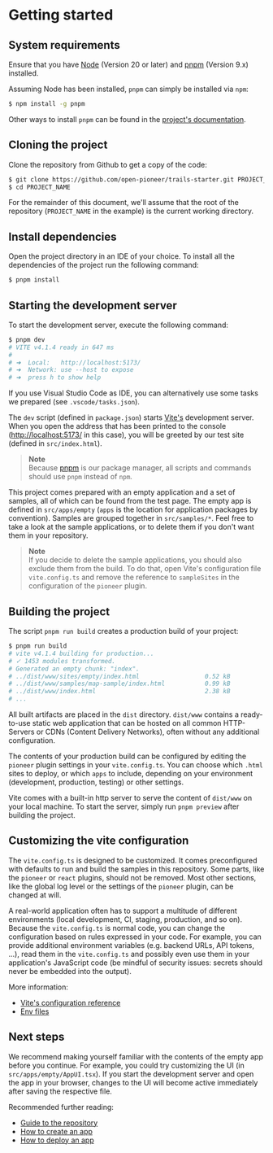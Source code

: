 # Getting started

## System requirements

Ensure that you have [Node](https://nodejs.org/en/) (Version 20 or later) and [pnpm](https://pnpm.io/) (Version 9.x) installed.

Assuming Node has been installed, `pnpm` can simply be installed via `npm`:

```bash
$ npm install -g pnpm
```

Other ways to install `pnpm` can be found in the [project's documentation](https://pnpm.io/installation).

## Cloning the project

Clone the repository from Github to get a copy of the code:

```bash
$ git clone https://github.com/open-pioneer/trails-starter.git PROJECT_NAME
$ cd PROJECT_NAME
```

For the remainder of this document, we'll assume that the root of the repository (`PROJECT_NAME` in the example) is the current working directory.

## Install dependencies

Open the project directory in an IDE of your choice.
To install all the dependencies of the project run the following command:

```bash
$ pnpm install
```

## Starting the development server

To start the development server, execute the following command:

```bash
$ pnpm dev
# VITE v4.1.4 ready in 647 ms
#
# ➜  Local:   http://localhost:5173/
# ➜  Network: use --host to expose
# ➜  press h to show help
```

If you use Visual Studio Code as IDE, you can alternatively use some tasks we prepared (see `.vscode/tasks.json`).

The `dev` script (defined in `package.json`) starts [Vite's](https://vitejs.dev/) development server.
When you open the address that has been printed to the console (<http://localhost:5173/> in this case), you will be greeted by our test site (defined in `src/index.html`).

> **Note**  
> Because [pnpm](https://pnpm.io/) is our package manager, all scripts and commands should use `pnpm` instead of `npm`.

This project comes prepared with an empty application and a set of samples, all of which can be found from the test page.
The empty app is defined in `src/apps/empty` (`apps` is the location for application packages by convention).
Samples are grouped together in `src/samples/*`.
Feel free to take a look at the sample applications, or to delete them if you don't want them in your repository.

> **Note**  
> If you decide to delete the sample applications, you should also exclude them from the build.
> To do that, open Vite's configuration file `vite.config.ts` and remove the reference to `sampleSites`
> in the configuration of the `pioneer` plugin.

## Building the project

The script `pnpm run build` creates a production build of your project:

```bash
$ pnpm run build
# vite v4.1.4 building for production...
# ✓ 1453 modules transformed.
# Generated an empty chunk: "index".
# ../dist/www/sites/empty/index.html                  0.52 kB
# ../dist/www/samples/map-sample/index.html           0.99 kB
# ../dist/www/index.html                              2.38 kB
# ...
```

All built artifacts are placed in the `dist` directory.
`dist/www` contains a ready-to-use static web application that can be hosted on all common HTTP-Servers or CDNs (Content Delivery Networks), often without any additional configuration.

The contents of your production build can be configured by editing the `pioneer` plugin settings in your `vite.config.ts`.
You can choose which `.html` sites to deploy, or which `apps` to include, depending on your environment (development, production, testing) or other settings.

Vite comes with a built-in http server to serve the content of `dist/www` on your local machine.
To start the server, simply run `pnpm preview` after building the project.

## Customizing the vite configuration

The `vite.config.ts` is designed to be customized.
It comes preconfigured with defaults to run and build the samples in this repository.
Some parts, like the `pioneer` or `react` plugins, should not be removed.
Most other sections, like the global log level or the settings of the `pioneer` plugin, can be changed at will.

A real-world application often has to support a multitude of different environments (local development, CI, staging, production, and so on).
Because the `vite.config.ts` is normal code, you can change the configuration based on rules expressed in your code.
For example, you can provide additional environment variables (e.g. backend URLs, API tokens, ...), read them in the `vite.config.ts` and possibly even use them in your application's JavaScript code (be mindful of security issues: secrets should never be embedded into the output).

More information:

- [Vite's configuration reference](https://vitejs.dev/config/)
- [Env files](https://vitejs.dev/guide/env-and-mode.html#env-files)

## Next steps

We recommend making yourself familiar with the contents of the empty app before you continue.
For example, you could try customizing the UI (in `src/apps/empty/AppUI.tsx`).
If you start the development server and open the app in your browser, changes to the UI will become active immediately after saving the respective file.

Recommended further reading:

- [Guide to the repository](./RepositoryGuide.md)
- [How to create an app](./tutorials/HowToCreateAnApp.md)
- [How to deploy an app](./tutorials/HowToDeployAnApp.md)
